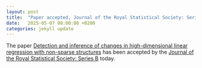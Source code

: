 ```yaml
---
layout: post
title:  "Paper accepted, Journal of the Royal Statistical Society: Series B"
date:   2025-05-07 08:00:00 +0200
categories: jekyll update
---
```

The paper [Detection and inference of changes in high-dimensional linear regression with non-sparse structures](https://arxiv.org/abs/2402.06915) has been accepted by the [Journal of the Royal Statistical Society: Series B](https://academic.oup.com/jrsssb) today.
